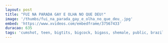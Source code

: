 ```yaml
---
layout: post
title: "FUI NA PARADA GAY E OLHA NO QUE DEU!"
image: '/thumbs/fui_na_parada_gay_e_olha_no_que_deu_.jpg'
embed: 'https://www.xvideos.com/embedframe/37567433'
duracao: 635
tags: 'cumshot, teen, bigtits, bigcock, bigass, shemale, public, brazil, grupal, big-dick'
---
```

